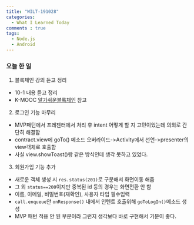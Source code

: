 ```yaml
---
title: "WILT-191028"
categories:
  - What I Learned Today
comments : true
tags:
  - Node.js
  - Android
---
```


### 오늘 한 일

1. 블록체인 강의 듣고 정리
  - 10-1 내용 듣고 정리
  - K-MOOC [알기쉬운블록체인] 참고

2. 로그인 기능 마무리
  - MVP패턴에서 프레젠터에서 처리 후 intent 어떻게 할 지 고민이었는데 의외로 간단히 해결함
  - contract.view에 goTo() 메소드 오버라이드->Activity에서 선언->presenter의 view객체로 호출함
  - 사실 view.showToast()랑 같은 방식인데 생각 못하고 있었다.

3. 회원가입 기능 추가
  - 새로운 객체 생성 시 `res.status(201)`로 구분해서 화면이동 해줌
  - 그 외 `status==200`이지만 중복된 id 등의 경우는 화면전환 안 함
  - 이름, 이메일, 비밀번호(재확인), 사용자 타입 필수입력
  - `call.enqueue`안 `onResponse()` 내에서 인텐트 호출위해 `goToLogIn()`메소드 생성
  - MVP 패턴 적용 안 된 부분이라 그런지 생각보다 바로 구현해서 기분이 좋다.


[생활코딩]: https://opentutorials.org/course/3332
[제로초]: https://www.zerocho.com/category/NodeJS/post/593a487c2ed1da0018cff95d
[알기쉬운블록체인]: http://www.kmooc.kr/courses/course-v1:SJCU+SJCU01+2019_2/course/
[gitpage.Markdown.table]: https://help.github.com/en/github/writing-on-github/organizing-information-with-tables "깃허브 도움말 참고"



